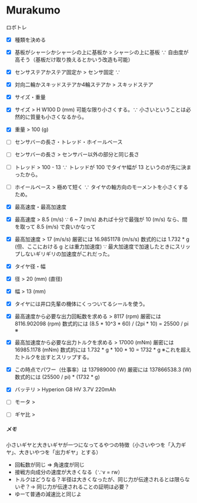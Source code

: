 # Murakumo
ロボトレ

- [x] 種類を決める
 - [x] 基板がシャーシかシャーシの上に基板か > シャーシの上に基板 ∵ 自由度が高そう（基板だけ取り換えるとかいう改造も可能）
 - [x] センサステアかステア固定か > センサ固定 ∵ 
 - [x] 対向二輪かスキッドステアか4輪ステアか > スキッドステア

- [x] サイズ・重量
 - [x] サイズ > H W100 D (mm) 可能な限り小さくする。∵ 小さいということは必然的に質量も小さくなるから。
 - [x] 重量 > 100 (g)

- [ ] センサバーの長さ・トレッド・ホイールベース
 - [ ] センサバーの長さ > センサバー以外の部分と同じ長さ
 - [ ] トレッド > 100 - 13 ∵ トレッドが 100 でタイヤ幅が 13 というのが先に決まったから。
 - [ ] ホイールベース > 極めて短く ∵ タイヤの軸方向のモーメントを小さくするため。

- [x] 最高速度・最高加速度
 - [x] 最高速度 > 8.5 (m/s) ∵ 6 ~ 7 (m/s) あれば十分で最強が 10 (m/s) なら、間を取って 8.5 (m/s) で良いかなって
 - [x] 最高加速度 > 17 (m/s/s) 厳密には 16.9851178 (m/s/s) 数式的には 1.732 * g (但、ここにおける g とは重力加速度) ∵ 最大加速度で加速したときにスリップしないギリギリの加速度がこれだった。

- [x] タイヤ径・幅
 - [x] 径 > 20 (mm) (直径)
 - [x] 幅 > 13 (mm)
 - [x] タイヤには井口先輩の機体にくっついてるシールを使う。

- [x] 最高速度から必要な出力回転数を求める > 8117 (rpm) 厳密には 8116.902098 (rpm) 数式的には (8.5 * 10^3 * 60) / (2pi * 10) = 25500 / pi ※
- [x] 最高加速度から必要な出力トルクを求める > 17000 (mNm) 厳密には 16985.1178 (mNm) 数式的には 1.732 * g * 100 * 10 = 1732 * g ※これを超えたトルクを出すとスリップする。
- [x] この時点でパワー（仕事率）は 137989000 (W) 厳密には 137866538.3 (W) 数式的には (25500 / pi) * (1732 * g)

- [x] バッテリ > Hyperion G8 HV 3.7V 220mAh

- [ ] モータ > 

- [ ] ギヤ比 > 

##### メモ
小さいギヤと大きいギヤが一つになってるやつの特徴（小さいやつを「入力ギヤ」、大きいやつを「出力ギヤ」とする）
- 回転数が同じ => 角速度が同じ
- 接戦方向成分の速度が大きくなる（∵v = rw）
- トルクはどうなる？半径は大きくなったが、同じ力が伝達されるとは限らないぞ？-> 同じ力が伝達されることの証明は必要？
- ゆーて普通の減速比と同じよ

